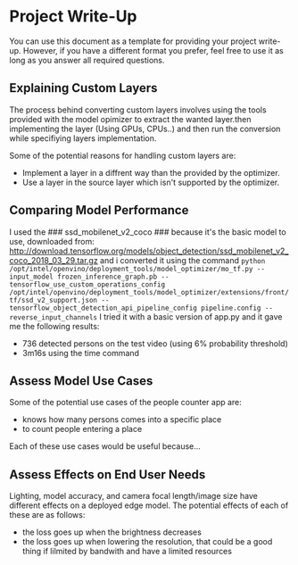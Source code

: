 # Project Write-Up

You can use this document as a template for providing your project write-up. However, if you
have a different format you prefer, feel free to use it as long as you answer all required
questions.

## Explaining Custom Layers

The process behind converting custom layers involves using the tools provided with the model opimizer to extract the wanted layer.then implementing the layer (Using GPUs, CPUs..) and then run the conversion while specifiying layers implementation.

Some of the potential reasons for handling custom layers are:
  - Implement a layer in a diffrent way than the provided by the optimizer.
  - Use a layer in the source layer which isn't supported by the optimizer.

## Comparing Model Performance

I used the ### ssd_mobilenet_v2_coco ### because it's the basic model to use, downloaded from: 
http://download.tensorflow.org/models/object_detection/ssd_mobilenet_v2_coco_2018_03_29.tar.gz
and i converted it using the command 
`python /opt/intel/openvino/deployment_tools/model_optimizer/mo_tf.py --input_model frozen_inference_graph.pb --tensorflow_use_custom_operations_config /opt/intel/openvino/deployment_tools/model_optimizer/extensions/front/tf/ssd_v2_support.json --tensorflow_object_detection_api_pipeline_config pipeline.config --reverse_input_channels`
I tried it with a basic version of app.py and it gave me the following results:
  - 736 detected persons on the test video (using 6% probability threshold)
  - 3m16s using the time command
## Assess Model Use Cases

Some of the potential use cases of the people counter app are:
  - knows how many persons comes into a specific place
  - to count people entering a place

Each of these use cases would be useful because...

## Assess Effects on End User Needs

Lighting, model accuracy, and camera focal length/image size have different effects on a
deployed edge model. The potential effects of each of these are as follows:
  - the loss goes up when the brightness decreases
  - the loss goes up when lowering the resolution, that could be a good thing if lilmited by bandwith and have a limited resources
